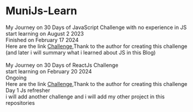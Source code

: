 # MuniJs-Learn
My Journey on 30 Days of JavaScript Challenge with no experience in JS
<br>
start learning on August 2 2023
<br>
Finished on February 17 2024
<br>
Here are the link [Challenge](https://github.com/Asabeneh/30-Days-Of-JavaScript),Thank to the author for creating this challenge
<br>
(and later i will summary what i learned about JS in this Blog)
<br>
<br>
My Journey on 30 Days of ReactJs Challenge 
<br>
start learning on February 20 2024
<br>
Ongoing
<br>
Here are the link [Challenge](https://github.com/Asabeneh/30-Days-Of-React/tree/master),Thank to the author for creating this challenge
<br>
Day 1 Js refresher
<br>
i will add another challenge and i will add my other project in this repositories
